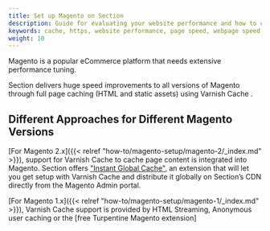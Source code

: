 ```yaml
---
title: Set up Magento on Section
description: Guide for evaluating your website performance and how to use Section to make improvements.
keywords: cache, https, website performance, page speed, webpage speed, website security, content delivery network, CDN
weight: 10
---
```


Magento is a popular eCommerce platform that needs extensive performance tuning.

Section delivers huge speed improvements to all versions of Magento through full page caching (HTML and static assets) using Varnish Cache .

## Different Approaches for Different Magento Versions

[For Magento 2.x]({{< relref "how-to/magento-setup/magento-2/_index.md" >}}), support for Varnish Cache to cache page content is integrated into Magento. Section offers ["Instant Global Cache"](#magento-2-extension), an extension that will let you get setup with Varnish Cache and distribute it globally on Section’s CDN directly from the Magento Admin portal.

[For Magento 1.x]({{< relref "how-to/magento-setup/magento-1/_index.md" >}}), Varnish Cache support is provided by HTML Streaming, Anonymous user caching or the [free Turpentine Magento extension]

